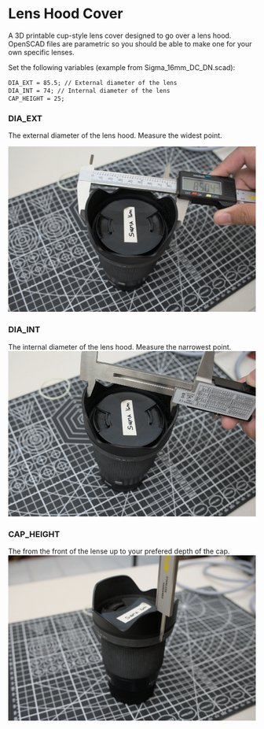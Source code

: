 # Lens Hood Cover

A 3D printable cup-style lens cover designed to go over a lens hood. OpenSCAD files are parametric so you should be able to make one for your own specific lenses.

Set the following variables (example from Sigma_16mm_DC_DN.scad):
```
DIA_EXT = 85.5; // External diameter of the lens
DIA_INT = 74; // Internal diameter of the lens
CAP_HEIGHT = 25;
```

### DIA_EXT
The external diameter of the lens hood. Measure the widest point.

![DIA_EXT](images/dia-ext.jpg)

### DIA_INT
The internal diameter of the lens hood. Measure the narrowest point.
![DIA_INT](images/dia-int.jpg)

### CAP_HEIGHT
The from the front of the lense up to your prefered depth of the cap.
![CAP_HEIGHT](images/cap-height.jpg)
